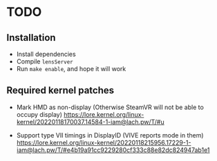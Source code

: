 # TODO

## Installation

- Install dependencies
- Compile `lensServer`
- Run `make enable`, and hope it will work

## Required kernel patches

- Mark HMD as non-display (Otherwise SteamVR will not be able to occupy display) https://lore.kernel.org/linux-kernel/20220118170037.14584-1-iam@lach.pw/T/#u

- Support type VII timings in DisplayID (VIVE reports mode in them) https://lore.kernel.org/linux-kernel/20220118215956.17229-1-iam@lach.pw/T/#e4b19a91cc9229280cf333c88e82dc824947ab1e1
